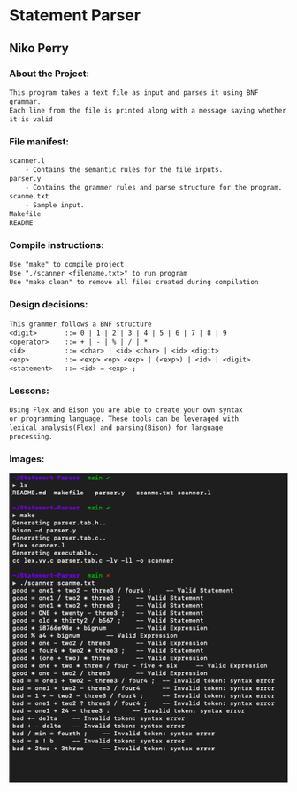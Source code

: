 # Statement Parser
## Niko Perry 

### About the Project:
    This program takes a text file as input and parses it using BNF grammar. 
    Each line from the file is printed along with a message saying whether it is valid
    
### File manifest:
    scanner.l
        - Contains the semantic rules for the file inputs. 
    parser.y
        - Contains the grammer rules and parse structure for the program. 
    scanme.txt
        - Sample input.
    Makefile
    README

### Compile instructions:
    Use "make" to compile project
    Use "./scanner <filename.txt>" to run program
    Use "make clean" to remove all files created during compilation

### Design decisions:
    This grammer follows a BNF structure
    <digit>       ::= 0 | 1 | 2 | 3 | 4 | 5 | 6 | 7 | 8 | 9
    <operator>    ::= + | - | % | / | *
    <id>          ::= <char> | <id> <char> | <id> <digit>
    <exp>         ::= <exp> <op> <exp> | (<exp>) | <id> | <digit>
    <statement>   ::= <id> = <exp> ;
    
### Lessons:
    Using Flex and Bison you are able to create your own syntax
    or programming language. These tools can be leveraged with
    lexical analysis(Flex) and parsing(Bison) for language
    processing.

### Images:

![p1](Images/p1.png)
